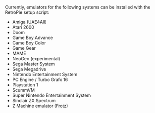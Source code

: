 Currently, emulators for the following systems can be installed with the RetroPie setup script:

* Amiga (UAE4All)
* Atari 2600
* Doom
* Game Boy Advance
* Game Boy Color
* Game Gear
* MAME
* NeoGeo (experimental)
* Sega Master System
* Sega Megadrive
* Nintendo Entertainment System
* PC Engine / Turbo Grafx 16
* Playstation 1
* ScummVM
* Super Nintendo Entertainment System
* Sinclair ZX Spectrum
* Z Machine emulator (Frotz)
